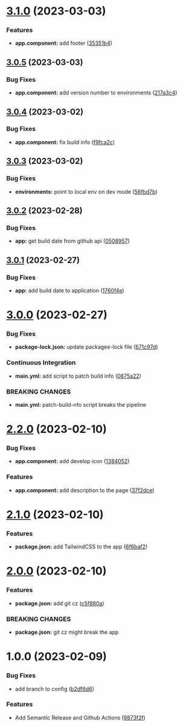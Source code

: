 # [3.1.0](https://github.com/Khumozin/versioning/compare/v3.0.5...v3.1.0) (2023-03-03)


### Features

* **app.component:** add footer ([35351b4](https://github.com/Khumozin/versioning/commit/35351b4bb2d541870049910fe020b4f5e381e676))

## [3.0.5](https://github.com/Khumozin/versioning/compare/v3.0.4...v3.0.5) (2023-03-03)


### Bug Fixes

* **app.component:** add version number to environments ([217a3c4](https://github.com/Khumozin/versioning/commit/217a3c40cd67f208fce8005ed8d4ddbcd56de6e9))

## [3.0.4](https://github.com/Khumozin/versioning/compare/v3.0.3...v3.0.4) (2023-03-02)


### Bug Fixes

* **app.component:** fix build info ([f9fca2c](https://github.com/Khumozin/versioning/commit/f9fca2cc151c327c9b823848fb5bc1b9d69026a6))

## [3.0.3](https://github.com/Khumozin/versioning/compare/v3.0.2...v3.0.3) (2023-03-02)


### Bug Fixes

* **environments:** point to local env on dev mode ([56fbd7b](https://github.com/Khumozin/versioning/commit/56fbd7b5e60b13d2b93a7f361824caf129f9b2a1))

## [3.0.2](https://github.com/Khumozin/versioning/compare/v3.0.1...v3.0.2) (2023-02-28)


### Bug Fixes

* **app:** get build date from github api ([0508957](https://github.com/Khumozin/versioning/commit/0508957c71f18f09a6e21d6a7983183e4e503daa))

## [3.0.1](https://github.com/Khumozin/versioning/compare/v3.0.0...v3.0.1) (2023-02-27)


### Bug Fixes

* **app:** add build date to application ([1760f4e](https://github.com/Khumozin/versioning/commit/1760f4e28dd60dfd2bcd9817685eac990c89ad03))

# [3.0.0](https://github.com/Khumozin/versioning/compare/v2.2.0...v3.0.0) (2023-02-27)


### Bug Fixes

* **package-lock.json:** update packagee-lock file ([671c97d](https://github.com/Khumozin/versioning/commit/671c97d3f347a40efde01864369b87ceb26ad610))


### Continuous Integration

* **main.yml:** add script to patch build info ([0875a22](https://github.com/Khumozin/versioning/commit/0875a229106dd544340d2873b22304cf3ec86f3f))


### BREAKING CHANGES

* **main.yml:** patch-build-nfo script breaks the pipeline

# [2.2.0](https://github.com/Khumozin/versioning/compare/v2.1.0...v2.2.0) (2023-02-10)


### Bug Fixes

* **app.component:** add develop icon ([1384052](https://github.com/Khumozin/versioning/commit/1384052e10982c73b1b64ce1e5759cc8830a92ed))


### Features

* **app.component:** add description to the page ([37f2dce](https://github.com/Khumozin/versioning/commit/37f2dceea887ca3cdc9a0b6ee9880bf1505b52e9))

# [2.1.0](https://github.com/Khumozin/versioning/compare/v2.0.0...v2.1.0) (2023-02-10)


### Features

* **package.json:** add TailwindCSS to the app ([6f6baf2](https://github.com/Khumozin/versioning/commit/6f6baf2bc4e20f95e939bb7e6b81e9390b34fc7d))

# [2.0.0](https://github.com/Khumozin/versioning/compare/v1.0.0...v2.0.0) (2023-02-10)


### Features

* **package.json:** add git cz ([c5f880a](https://github.com/Khumozin/versioning/commit/c5f880a1741d5ff112bb4f9a3cd7aa1c01f7f9c5))


### BREAKING CHANGES

* **package.json:** git cz might break the app

# 1.0.0 (2023-02-09)


### Bug Fixes

* add branch to config ([b2df6d6](https://github.com/Khumozin/versioning/commit/b2df6d66c4a2005463b7c60f1ea1d6789a3e7ae4))


### Features

* Add Semantic Release and Github Actions ([9873f2f](https://github.com/Khumozin/versioning/commit/9873f2fe445f8af51bc04223402e6bb21009bea7))
